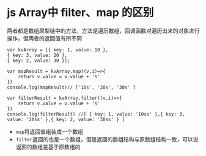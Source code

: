 # js Array中 filter、map 的区别
两者都是数组原型链中的方法，方法是遍历数组，回调函数对遍历出来的对象进行操作，但两者的返回值有所不同

```
var kvArray = [{ key: 1, value: 10 },
{ key: 3, value: 20 },
{ key: 2, value: 30 }];

var mapResult = kvArray.map((v,i)=>{
    return v.value = v.value + 's'
})
console.log(mapResult)// ['10s', '20s', '30s' ]

var filterResult = kvArray.filter((v,i)=>{
    return v.value = v.value + 's'
})
console.log(filterResult) //[ { key: 1, value: '10ss' },{ key: 3, value: '20ss' },{ key: 2, value: '30ss' } ]
```

- `map`将返回值组装成一个数组
- `filter`返回的也是一个数组，但是返回的数组结构与原数组结构一致，可以说返回的数组是基于原数组的
